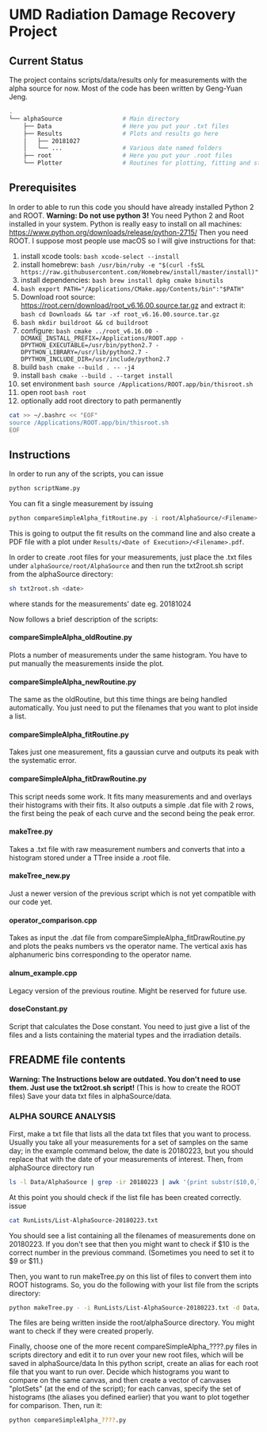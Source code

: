 
# UMD Radiation Damage Recovery Project

## Current Status
The project contains scripts/data/results only for measurements with the alpha source for now.
Most of the code has been written by Geng-Yuan Jeng.

```bash
.
└── alphaSource                 # Main directory
    ├── Data                    # Here you put your .txt files
    ├── Results                 # Plots and results go here
    │   ├── 20181027
    │   └── ...                 # Various date named folders
    ├── root                    # Here you put your .root files
    └── Plotter                 # Routines for plotting, fitting and style configuration
```
## Prerequisites
In order to able to run this code you should have already installed Python 2 and ROOT.
**Warning: Do not use python 3!**
You need Python 2 and Root installed in your system. Python is really easy to install on all machines: https://www.python.org/downloads/release/python-2715/
Then you need ROOT. I suppose most people use macOS so I will give instructions for that:
1) install xcode tools: ```bash xcode-select --install```
2) install homebrew: ```bash /usr/bin/ruby -e "$(curl -fsSL https://raw.githubusercontent.com/Homebrew/install/master/install)"```
3) install dependencies: ```bash brew install dpkg cmake binutils```
4) ```bash export PATH="/Applications/CMake.app/Contents/bin":"$PATH"```
5) Download root source: https://root.cern/download/root_v6.16.00.source.tar.gz and extract it: ```bash cd Downloads && tar -xf root_v6.16.00.source.tar.gz```
6) ```bash mkdir buildroot && cd buildroot```
7) configure: ```bash cmake ../root_v6.16.00 -DCMAKE_INSTALL_PREFIX=/Applications/ROOT.app -DPYTHON_EXECUTABLE=/usr/bin/python2.7 -DPYTHON_LIBRARY=/usr/lib/python2.7 -DPYTHON_INCLUDE_DIR=/usr/include/python2.7```
8) build ```bash cmake --build . -- -j4```
9) install ```bash cmake --build . --target install```
10) set environment ```bash source /Applications/ROOT.app/bin/thisroot.sh```
11) open root ```bash root```
12) optionally add root directory to path permanently
```bash
cat >> ~/.bashrc << "EOF"
source /Applications/ROOT.app/bin/thisroot.sh
EOF
```

## Instructions
In order to run any of the scripts, you can issue
```bash
python scriptName.py
```

You can fit a single measurement by issuing
```bash
python compareSimpleAlpha_fitRoutine.py -i root/AlphaSource/<Filename>.root
```
This is going to output the fit results on the command line and also create a PDF file with a plot under ```Results/<Date of Execution>/<Filename>.pdf```.

In order to create .root files for your measurements, just place the .txt files under ```alphaSource/root/AlphaSource``` and then run the txt2root.sh script from the alphaSource directory:
```bash
sh txt2root.sh <date>
```
where <date> stands for the measurements' date eg. 20181024

Now follows a brief description of the scripts:
#### compareSimpleAlpha_oldRoutine.py
Plots a number of measurements under the same histogram. You have to put manually the measurements inside the plot.
#### compareSimpleAlpha_newRoutine.py
The same as the oldRoutine, but this time things are being handled automatically. You just need to put the filenames that you want to plot inside a list.
#### compareSimpleAlpha_fitRoutine.py
Takes just one measurement, fits a gaussian curve and outputs its peak with the systematic error.
#### compareSimpleAlpha_fitDrawRoutine.py
This script needs some work. It fits many measurements and and overlays their histograms with their fits. It also outputs a simple .dat file with 2 rows, the first being the peak of each curve and the second being the peak error.
#### makeTree.py
Takes a .txt file with raw measurement numbers and converts that into a histogram stored under a TTree inside a .root file.
#### makeTree_new.py
Just a newer version of the previous script which is not yet compatible with our code yet.
#### operator_comparison.cpp
Takes as input the .dat file from compareSimpleAlpha_fitDrawRoutine.py and plots the peaks numbers vs the operator name. The vertical axis has alphanumeric bins corresponding to the operator name.
#### alnum_example.cpp
Legacy version of the previous routine. Might be reserved for future use.
#### doseConstant.py
Script that calculates the Dose constant. You need to just give a list of the files and a lists containing the material types and the irradiation details.


## FREADME file contents
**Warning: The Instructions below are outdated. You don't need to use them. Just use the txt2root.sh script!**
(This is how to create the ROOT files)
Save your data txt files in alphaSource/data.

### ALPHA SOURCE ANALYSIS

First, make a txt file that lists all the data txt files that you want to process. Usually you take all your measurements for a set of samples on the same day; in the example command below, the date is 20180223, but you should replace that with the date of your measurements of interest. Then, from alphaSource directory run
```bash
ls -l Data/AlphaSource | grep -ir 20180223 | awk '{print substr($10,0,length($10))}' > RunLists/List-AlphaSource-20180223.txt
```
At this point you should check if the list file has been created correctly. issue
```bash
cat RunLists/List-AlphaSource-20180223.txt
```
You should see a list containing all the filenames of measurements done on 20180223. If you don't see that then you might want to check if $10 is the correct number in the previous command. (Sometimes you need to set it to $9 or $11.)

Then, you want to run makeTree.py on this list of files to convert them into ROOT histograms. So, you do the following with your list file from the scripts directory:
```bash
python makeTree.py - -i RunLists/List-AlphaSource-20180223.txt -d Data/AlphaSource
```
The files are being written inside the root/alphaSource directory. You might want to check if they were created properly.

Finally, choose one of the more recent compareSimpleAlpha_????.py files in scripts directory and edit it to run over your new root files, which will be saved in alphaSource/data
In this python script, create an alias for each root file that you want to run over. Decide which histograms you want to compare on the same canvas, and then create a vector of canvases "plotSets" (at the end of the script); for each canvas, specify the set of histograms (the aliases you defined earlier) that you want to plot together for comparison.
Then, run it:

```bash
python compareSimpleAlpha_????.py
```
